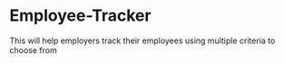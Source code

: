 # Employee-Tracker
This will help employers track their employees using multiple criteria to choose from


